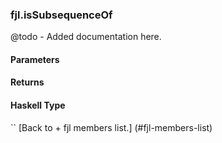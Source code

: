 ### fjl.isSubsequenceOf
@todo - Added documentation here.

#### Parameters

#### Returns
 
#### Haskell Type
``
[Back to  + fjl members list.]
(#fjl-members-list)
